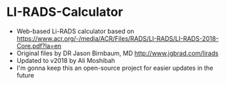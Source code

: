 # LI-RADS-Calculator
- Web-based Li-RADS calculator based on https://www.acr.org/-/media/ACR/Files/RADS/LI-RADS/LI-RADS-2018-Core.pdf?la=en
- Original files by DR Jason Birnbaum, MD http://www.jgbrad.com/lirads 
- Updated to v2018 by Ali Moshibah
- I'm gonna keep this an open-source project for easier updates in the future

